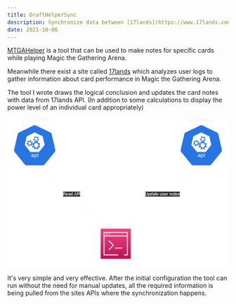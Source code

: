 ```yaml
---
title: DraftHelperSync
description: Synchronize data between [17lands](https://www.17lands.com/) and [MTGAHelper](https://mtgahelper.com/).
date: 2021-10-06
---
```


[MTGAHelper](https://mtgahelper.com/) is a tool that can be used to make notes for specific cards while playing Magic the Gathering Arena.

Meanwhile there exist a site called [17lands](https://www.17lands.com/) which analyzes user logs to gather information about card performance in Magic the Gathering Arena.

The tool I wrote draws the logical conclusion and updates the card notes with data from 17lands API. (In addition to some calculations to display the power level of an individual card appropriately)

<picture>
  <img alt="a very cute cat" src="/assets/img/drafthelpersync.png" />
</picture>

It's very simple and very effective. After the initial configuration the tool can run without the need for manual updates, all the required information is being pulled from the sites APIs where the synchronization happens.